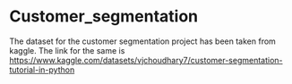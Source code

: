# Customer_segmentation
The dataset for the customer segmentation project has been taken from kaggle.
The link for the same is https://www.kaggle.com/datasets/vjchoudhary7/customer-segmentation-tutorial-in-python
